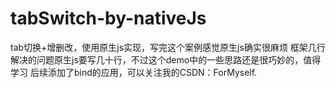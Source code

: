 # tabSwitch-by-nativeJs
tab切换+增删改，使用原生js实现，写完这个案例感觉原生js确实很麻烦
框架几行解决的问题原生js要写几十行，不过这个demo中的一些思路还是很巧妙的，值得学习
后续添加了bind的应用，可以关注我的CSDN：ForMyself.
